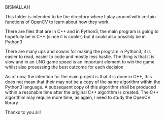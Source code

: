 BISMALLAH

This folder is intended to be the directory where I play around with certain functions of OpenCV to learn about how they work.

There are files that are in C++ and in Python3, the main program is going to hopefully be in C++ (since it is cooler) but it could also possibly be in Python3


There are many ups and downs for making the program in Python3, it is easier to read, easier to code and mostly less hastle. The thing is that it is slow and in an UNO game speed is an important element to win the game whilst also prosessing the best outcome for each decision.

As of now, the intention for the main project is that it is done in C++, this does not mean that their may not be a copy of the same algorithm within the Python3 language. A subsequent copy of this algorithm shall be produced within a resonable time after the original C++ algorithm is created. The C++ algorithim may require more time, as again, I need to study the OpenCV library.

Thanks to you all!

